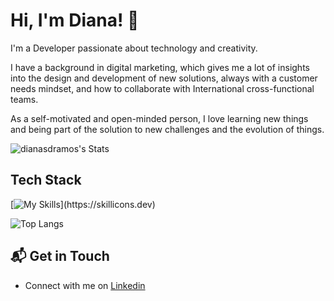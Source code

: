 # Hi, I'm Diana! 👋

I'm a Developer passionate about technology and creativity.

I have a background in digital marketing, which gives me a lot of insights into the design and development of new solutions, always with a customer needs mindset, and how to collaborate with International cross-functional teams.

As a self-motivated and open-minded person, I love learning new things and being part of the solution to new challenges and the evolution of things.

![dianasdramos's Stats](https://github-readme-stats.vercel.app/api?username=dianasdramos&theme=vue-dark&show_icons=true&hide_border=true&count_private=true)

## Tech Stack
[![My Skills](https://skillicons.dev/icons?i=js,html,css,react,nodejs,express,mongodb,postman,tailwind,vite,npm,git,vscode,github,)](https://skillicons.dev)

![Top Langs](https://github-readme-stats.vercel.app/api/top-langs/?username=dianasdramos&layout=compact)

## 📬 Get in Touch

- Connect with me on [Linkedin](https://www.linkedin.com/in/dianaramos/)
